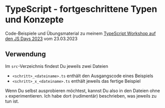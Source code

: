 # TypeScript - fortgeschrittene Typen und Konzepte

Code-Beispiele und Übungsmaterial zu meinem [TypeScript Workshop auf den JS Days 2023](https://javascript-days.de/javascript/advanced-typescript/) vom 23.03.2023

## Verwendung

Im `src`-Verzeichnis findest Du jeweils zwei Dateien

- `<schritt>_<dateiname>.ts` enthält den Ausgangscode eines Beispiels
- `<schritt>_x_<dateiname>.ts` enthält jeweils das fertige Beispiel

Wenn Du selbst ausprobieren möchtest, kannst Du also in den Dateien ohne `x` experimentieren. Ich habe dort (rudimentär) beschrieben, was jeweils zu tun ist.
